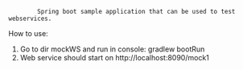             Spring boot sample application that can be used to test webservices.

How to use:
1)  Go to dir mockWS and run in console:   gradlew bootRun
2)	Web service should start on http://localhost:8090/mock1
